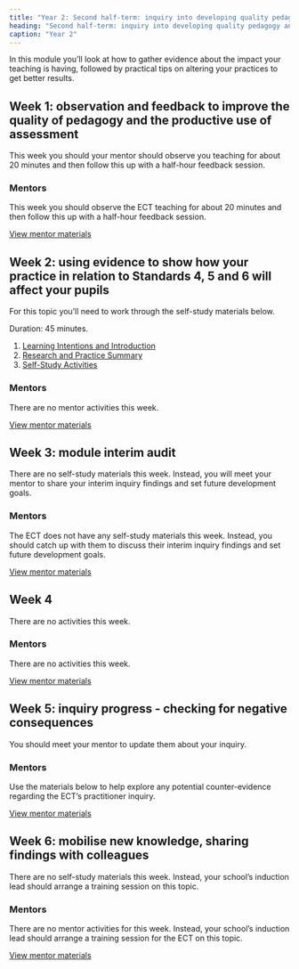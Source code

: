 ```yaml
---
title: "Year 2: Second half-term: inquiry into developing quality pedagogy and making productive use of assessment (part 2)"
heading: "Second half-term: inquiry into developing quality pedagogy and making productive use of assessment (part 2)"
caption: "Year 2"
---
```


In this module you’ll look at how to gather evidence about the impact your teaching is having, followed by practical tips on altering your practices to get better results.

## Week 1: observation and feedback to improve the quality of pedagogy and the productive use of assessment

This week you should your mentor should observe you teaching for about 20 minutes and then follow this up with a half-hour feedback session.


### Mentors

This week you should observe the ECT teaching for about 20 minutes and then follow this up with a half-hour feedback session.

[View mentor materials](/ucl/year-2-inquiry-into-developing-quality-pedagogy-and-making-productive-use-of-assessment-part-2/spring-week-1-mentor-materials)

## Week 2: using evidence to show how your practice in relation to Standards 4, 5 and 6 will affect your pupils

For this topic you’ll need to work through the self-study materials below.

Duration: 45 minutes.

1. [Learning Intentions and Introduction](/ucl/year-2-inquiry-into-developing-quality-pedagogy-and-making-productive-use-of-assessment-part-2/spring-week-2-ect-learning-intentions-and-introduction)
2. [Research and Practice Summary](/ucl/year-2-inquiry-into-developing-quality-pedagogy-and-making-productive-use-of-assessment-part-2/spring-week-2-ect-research-and-practice-summary)
3. [Self-Study Activities](/ucl/year-2-inquiry-into-developing-quality-pedagogy-and-making-productive-use-of-assessment-part-2/spring-week-2-ect-self-study-activities)

### Mentors

There are no mentor activities this week.

[View mentor materials](/ucl/year-2-inquiry-into-developing-quality-pedagogy-and-making-productive-use-of-assessment-part-2/spring-week-2-mentor-materials)

## Week 3: module interim audit

There are no self-study materials this week. Instead, you will meet your mentor to share your interim inquiry findings and set future development goals.


### Mentors

The ECT does not have any self-study materials this week. Instead, you should catch up with them to discuss their interim inquiry findings and set future development goals.

[View mentor materials](/ucl/year-2-inquiry-into-developing-quality-pedagogy-and-making-productive-use-of-assessment-part-2/spring-week-3-mentor-materials)

## Week 4

There are no activities this week.


### Mentors

There are no activities this week.

[View mentor materials](/ucl/year-2-inquiry-into-developing-quality-pedagogy-and-making-productive-use-of-assessment-part-2/spring-week-4-mentor-materials)

## Week 5: inquiry progress - checking for negative consequences

You should meet your mentor to update them about your inquiry.


### Mentors

Use the materials below to help explore any potential counter-evidence regarding the ECT’s practitioner inquiry.

[View mentor materials](/ucl/year-2-inquiry-into-developing-quality-pedagogy-and-making-productive-use-of-assessment-part-2/spring-week-5-mentor-materials)

## Week 6: mobilise new knowledge, sharing findings with colleagues

There are no self-study materials this week. Instead, your school’s induction lead should arrange a training session on this topic.


### Mentors

There are no mentor activities for this week. Instead, your school’s induction lead should arrange a training session for the ECT on this topic.

[View mentor materials](/ucl/year-2-inquiry-into-developing-quality-pedagogy-and-making-productive-use-of-assessment-part-2/spring-week-6-mentor-materials)
